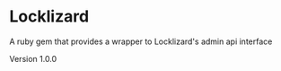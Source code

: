 # Locklizard

A ruby gem that provides a wrapper to Locklizard's admin api interface

Version 1.0.0
